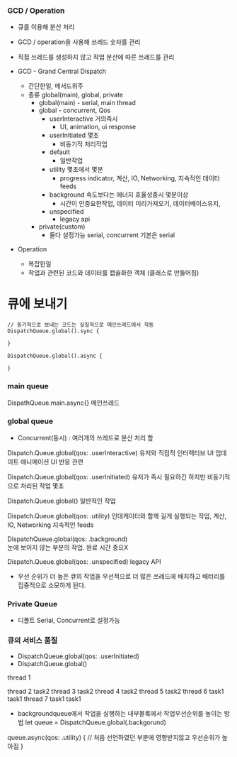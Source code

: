 ### GCD / Operation
- 큐를 이용해 분산 처리
- GCD / operation을 사용해 쓰레드 숫자를 관리
- 직접 쓰레드를 생성하지 않고 작업 분산에 따른 쓰레드를 관리
  
- GCD - Grand Central Dispatch
  - 간단한일, 메서드위주
  - 종류 global(main), global, private
    - global(main) - serial, main thread
    - global - concurrent, Qos
      - userInteractive 거의즉시
        - UI, animation, ui response
      - userInitiated 몇초
        - 비동기적 처리작업
      - default 
        - 일반작업
      - utility 몇초에서 몇분
        - progress indicator, 계산, IO, Networking, 지속적인 데이터 feeds
      - background 속도보다는 에너지 효율성중시 몇분이상
        - 시간이 안중요한작업, 데이터 미리가져오기, 데이터베이스유지,
      - unspecified
        - legacy api
    - private(custom)
      - 둘다 설정가능 serial, concurrent 기본은 serial
- Operation
  - 복잡한일
  - 작업과 관련된 코드와 데이터를 캡슐화한 객체 (클래스로 만들어짐)
# 큐에 보내기
```
// 동기적으로 보내는 코드는 실질적으로 메인쓰레드에서 작동
DispatchQueue.global().sync {
  
}

DispatchQueue.global().async {
  
}
```

### main queue
DispathQueue.main.async{}
메인쓰레드

### global queue
- Concurrent(동시) : 여러개의 쓰레드로 분산 처리 함

Dispatch.Queue.global(qos: .userInteractive)
유저와 직접적 인터렉티브 UI 업데이트 애니메이션 UI 반응 관련

Dispatch.Queue.global(qos: .userInitiated)
유저가 즉시 필요하긴 하지만 비동기적으로 처리된 작업 몇초

Dispatch.Queue.global()
일반적인 작업

Dispatch.Queue.global(qos: .utility)
인데케이터와 함께 길게 실행되는 작업, 계산, IO, Networking 지속적인 feeds

DispatchQueue.global(qos: .background)    
눈에 보이지 않는 부분의 작업. 완료 시간 중요X

Dispatch.Queue.global(qos: .unspecified)
legacy API

- 우선 순위가 더 높은 큐의 작업을 우선적으로 더 많은 쓰레드에 배치하고 배터리를 집중적으로 소모하게 된다.

### Private Queue
- 디폴트 Serial, Concurrent로 설정가능


### 큐의 서비스 품질
- DispatchQueue.global(qos: .userInitiated)
- DispatchQueue.global()


thread 1

thread 2 task2
thread 3 task2
thread 4 task2
thread 5 task2
thread 6 task1 task1
thread 7 task1 task1

* backgroundqueue에서 작업을 실행하는 내부블록에서 작업우선순위를 높이는 방법
let queue = DispatchQueue.global(.backgorund)

queue.async(qos: .utility) {
  // 처음 선언하였던 부분에 영향받지않고 우선순위가 높아짐
}
